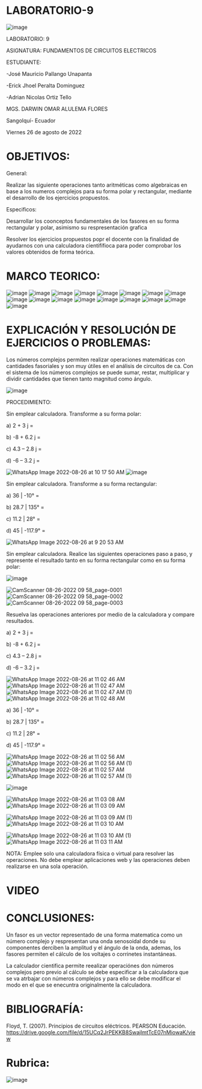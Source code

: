 # LABORATORIO-9

![image](https://user-images.githubusercontent.com/105695077/169195292-caeb0d12-8f66-4f08-bb58-2efffc44ccf5.png)




LABORATORIO: 9



ASIGNATURA: FUNDAMENTOS DE CIRCUITOS ELECTRICOS

ESTUDIANTE: 

-José Mauricio Pallango Unapanta

-Erick Jhoel Peralta Dominguez

-Adrian Nicolas Ortiz Tello 

MGS. DARWIN OMAR ALULEMA FLORES

Sangolquí- Ecuador

Viernes 26 de agosto de 2022

# OBJETIVOS:

General:

Realizar las siguiente operaciones tanto aritméticas como algebraicas en base a los numeros complejos para su forma polar y rectangular, mediante el desarrollo de los ejercicios propuestos.

Especificos:

Desarrollar los coonceptos fundamentales de los fasores en su forma rectangular y polar, asimismo su respresentación grafica

Resolver los ejercicios propuestos popr el docente con la finalidad de ayudarnos con una calculadora cientifífioca para poder comprobar los valores obtenidos de forma teórica.

# MARCO TEORICO:

![image](https://user-images.githubusercontent.com/105695077/186950976-efcd5fac-8cd9-48d4-aeaf-7c6fe90aa486.png)
![image](https://user-images.githubusercontent.com/105695077/186951017-912a56a3-0d94-4d14-b95d-153931ac49ea.png)
![image](https://user-images.githubusercontent.com/105695077/186951036-aa79076e-187f-470a-a1d7-464bc74fef81.png)
![image](https://user-images.githubusercontent.com/105695077/186951086-e150b9c1-2cd2-4a75-9fc8-8edf13694e56.png)
![image](https://user-images.githubusercontent.com/105695077/186951153-77cb6010-9d51-4702-80a7-f453e22c3dea.png)
![image](https://user-images.githubusercontent.com/105695077/186951171-badc8b32-2978-40d6-a188-88f341d8d967.png)
![image](https://user-images.githubusercontent.com/105695077/186951229-8e4c3e17-df51-4122-b230-f7f0a0bbe85f.png)
![image](https://user-images.githubusercontent.com/105695077/186951270-32496545-153f-4eca-b310-560df376446d.png)
![image](https://user-images.githubusercontent.com/105695077/186951303-7d0f5934-cfbc-4c3b-8989-d86f825d850d.png)
![image](https://user-images.githubusercontent.com/105695077/186951336-16752c1c-2aa8-468c-83bc-f02101316283.png)
![image](https://user-images.githubusercontent.com/105695077/186951486-0837e275-c79a-4bbc-b756-c9ac7e102c77.png)
![image](https://user-images.githubusercontent.com/105695077/186951551-e78ecc0e-2f7b-4c42-9394-8159d10c2c5e.png)
![image](https://user-images.githubusercontent.com/105695077/186951588-4e01321e-1d69-494e-baf8-602e15c017c3.png)
![image](https://user-images.githubusercontent.com/105695077/186951605-7aefb6c5-3d93-4935-8292-abaf4ee573ad.png)
![image](https://user-images.githubusercontent.com/105695077/186951633-3e417ef6-21ea-4b31-92c5-f501629fab2d.png)
![image](https://user-images.githubusercontent.com/105695077/186951713-e23732c3-3e5b-4800-837b-dfb4e1515053.png)
![image](https://user-images.githubusercontent.com/105695077/186951755-2f03d215-4873-4303-a70c-3531eb42972e.png)

# EXPLICACIÓN Y RESOLUCIÓN DE EJERCICIOS O PROBLEMAS:

Los números complejos permiten realizar operaciones matemáticas con
cantidades fasoriales y son muy útiles en el análisis de circuitos de ca. Con el sistema de
los números complejos se puede sumar, restar, multiplicar y dividir cantidades que tienen
tanto magnitud como ángulo.

![image](https://user-images.githubusercontent.com/105695077/186900660-2dbc849e-0da3-4d53-bcae-42fcaa4b857a.png)

PROCEDIMIENTO:

Sin emplear calculadora. Transforme a su forma polar:

a) 2 + 3 j =

b) -8 + 6.2 j =

c) 4.3 – 2.8 j =

d) -6 – 3.2 j =

![WhatsApp Image 2022-08-26 at 10 17 50 AM](https://user-images.githubusercontent.com/105695077/186946532-023fe7af-194d-4dab-9cd0-03e954d8c364.jpeg)
![image](https://user-images.githubusercontent.com/105695077/186946709-c87d2a38-ba07-4ce9-b9e8-e9fd29efa360.png)

Sin emplear calculadora. Transforme a su forma rectangular:

a) 36 | -10° =

b) 28.7 | 135° =

c) 11.2 | 28° =

d) 45 | -117.9° =

![WhatsApp Image 2022-08-26 at 9 20 53 AM](https://user-images.githubusercontent.com/105695077/186935337-72a5a979-01b7-4e74-9898-77122d159744.jpeg)


Sin emplear calculadora. Realice las siguientes operaciones paso a paso, y represente el resultado tanto en su forma rectangular como en su forma polar:

![image](https://user-images.githubusercontent.com/105695077/186901308-43e5cc07-0a84-4e25-a663-b0f32fb26797.png)

![CamScanner 08-26-2022 09 58_page-0001](https://user-images.githubusercontent.com/105695077/186935124-7b741180-be44-4a63-92ce-17f8719dcf7a.jpg)
![CamScanner 08-26-2022 09 58_page-0002](https://user-images.githubusercontent.com/105695077/186935176-0101beec-61a0-4782-8dc4-bb3d47401413.jpg)
![CamScanner 08-26-2022 09 58_page-0003](https://user-images.githubusercontent.com/105695077/186935197-c814e87c-5e2a-462d-a9ff-44cb75e4cfd8.jpg)

Resuelva las operaciones anteriores por medio de la calculadora y compare
resultados.

a) 2 + 3 j =

b) -8 + 6.2 j =

c) 4.3 – 2.8 j =

d) -6 – 3.2 j =

![WhatsApp Image 2022-08-26 at 11 02 46 AM](https://user-images.githubusercontent.com/105695077/186946925-86c11e12-059b-43ea-b547-7e79a2c7ba7c.jpeg)
![WhatsApp Image 2022-08-26 at 11 02 47 AM](https://user-images.githubusercontent.com/105695077/186946977-8b328cb1-796e-4f1f-9443-154024e7bde4.jpeg)
![WhatsApp Image 2022-08-26 at 11 02 47 AM (1)](https://user-images.githubusercontent.com/105695077/186947013-6671bf46-de23-44c7-b7be-cf82c01c0598.jpeg)
![WhatsApp Image 2022-08-26 at 11 02 48 AM](https://user-images.githubusercontent.com/105695077/186947054-bc3493c3-c466-49e0-bd24-55b114e1ea75.jpeg)

a) 36 | -10° =

b) 28.7 | 135° =

c) 11.2 | 28° =

d) 45 | -117.9° =

![WhatsApp Image 2022-08-26 at 11 02 56 AM](https://user-images.githubusercontent.com/105695077/186947161-158445f1-faa7-49d3-9c77-9f6880a693c0.jpeg)
![WhatsApp Image 2022-08-26 at 11 02 56 AM (1)](https://user-images.githubusercontent.com/105695077/186947182-43b773e9-46f2-406c-b249-b0f12286899e.jpeg)
![WhatsApp Image 2022-08-26 at 11 02 57 AM](https://user-images.githubusercontent.com/105695077/186947208-2a632efd-e196-4ed1-8a42-d2bbeec66e86.jpeg)
![WhatsApp Image 2022-08-26 at 11 02 57 AM (1)](https://user-images.githubusercontent.com/105695077/186947253-a3e29a79-dc9d-48c7-8423-e660a14562d5.jpeg)

![image](https://user-images.githubusercontent.com/105695077/186901308-43e5cc07-0a84-4e25-a663-b0f32fb26797.png)

![WhatsApp Image 2022-08-26 at 11 03 08 AM](https://user-images.githubusercontent.com/105695077/186947359-42c50ce3-1207-4f84-8f20-b96e39aa3df4.jpeg)
![WhatsApp Image 2022-08-26 at 11 03 09 AM](https://user-images.githubusercontent.com/105695077/186947387-3e9c05f8-08b0-4a00-936d-ac9401a27a8f.jpeg)

![WhatsApp Image 2022-08-26 at 11 03 09 AM (1)](https://user-images.githubusercontent.com/105695077/186947409-c6ed5d59-aae8-46cf-b2b9-4eee7e0a9cb1.jpeg)
![WhatsApp Image 2022-08-26 at 11 03 10 AM](https://user-images.githubusercontent.com/105695077/186947446-0717999e-37f7-4e05-a331-85a4f7016882.jpeg)

![WhatsApp Image 2022-08-26 at 11 03 10 AM (1)](https://user-images.githubusercontent.com/105695077/186947479-96195e9d-bc14-4368-821d-5ef7ab1a58ca.jpeg)
![WhatsApp Image 2022-08-26 at 11 03 11 AM](https://user-images.githubusercontent.com/105695077/186947516-1b28c18f-993a-4701-8b66-1510d646e32a.jpeg)

NOTA: Emplee solo una calculadora física o virtual para resolver las operaciones. No debe emplear aplicaciones web y las operaciones deben realizarse en una sola operación.

# VIDEO

# CONCLUSIONES:

Un fasor es un vector representado de una forma matematica como un número complejo y respresentan una onda senosoidal donde su componentes derciben la amplitud y el ángulo de la onda, ademas, los fasores permiten el cálculo de los voltajes o corrinetes instantáneas.

La calculador cientifica permite reealizar operaciónes don números complejos pero previo al cálculo se debe especificar a la calculadora que se va atrbajar con números complejos y para ello se debe modificar el modo en el que se enecuntra originalmente la calculadora.

# BIBLIOGRAFÍA:

Floyd, T. (2007). Principios de circuitos eléctricos. PEARSON Educación. https://drive.google.com/file/d/15UCq2JrPEKKB8SwajlmtTcE07nMiowaK/view

# Rubrica:

![image](https://user-images.githubusercontent.com/105695077/169549221-6a6d7d81-301f-4ae6-adad-f0a59a65b83e.png)

